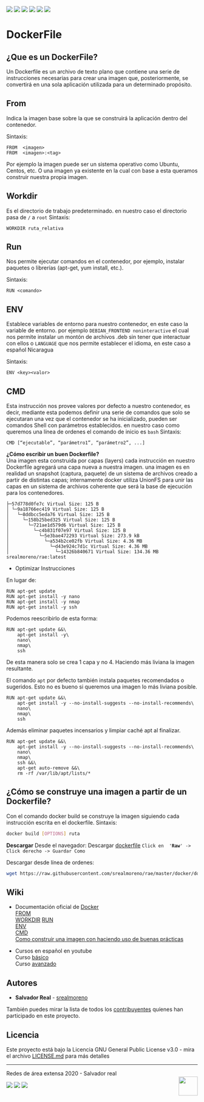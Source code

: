 
![](https://img.shields.io/badge/%20-Bash-grey) ![](https://img.shields.io/badge/%20-Docker-blue) ![](https://img.shields.io/badge/%20-GNS3-green) ![](https://img.shields.io/badge/%20-Netgui-lightgrey) ![](https://img.shields.io/badge/%20-VirtalBox-lightblue") ![](https://img.shields.io/badge/Tutoriales-Srealmoreno-red?style=flat&logo=github)


# DockerFile

## ¿Que es un DockerFile?  
Un Dockerfile es un archivo de texto plano que contiene una serie de instrucciones necesarias para crear una imagen que, posteriormente, se convertirá en una sola aplicación utilizada para un determinado propósito.

## From
Indica la imagen base sobre la que se construirá la aplicación dentro del contenedor.

Sintaxis:
```docker
FROM  <imagen>
FROM  <imagen>:<tag>
```
Por ejemplo la imagen puede ser un sistema operativo como Ubuntu, Centos, etc. O una imagen ya existente en la cual con base a esta queramos construir nuestra propia imagen.

## Workdir
Es el directorio de trabajo predeterminado. en nuestro caso el directorio pasa de `/` a `root`
Sintaxis:
```docker
WORKDIR ruta_relativa
```
## Run
Nos permite ejecutar comandos en el contenedor, por ejemplo, instalar paquetes o librerías (apt-get, yum install, etc.).

Sintaxis:
```docker
RUN <comando>
```
## ENV
Establece variables de entorno para nuestro contenedor, en este caso la variable de entorno. por ejemplo `DEBIAN_FRONTEND noninteractive` el cual nos permite instalar un montón de archivos .deb sin tener que interactuar con ellos o `LANGUAGE` que nos permite establecer el idioma, en este caso a español Nicaragua

Sintaxis:
```docker
ENV <key><valor>
```

## CMD 
Esta instrucción nos provee valores por defecto a nuestro contenedor, es decir, mediante esta podemos definir una serie de comandos que solo se ejecutaran una vez que el contenedor se ha inicializado, pueden ser comandos Shell con parámetros establecidos. en nuestro caso como queremos una línea de ordenes el comando de inicio es `bash`
Sintaxis:
```docker
CMD [“ejecutable”, “parámetro1”, “parámetro2”, ...]
```


**¿Cómo escribir un buen Dockerfile?**  
Una imagen esta construida por capas (layers) cada instrucción en nuestro Dockerfile agregará una capa nueva a nuestra imagen. una imagen es en realidad un snapshot (captura, paquete) de un sistema de archivos creado a partir de distintas capas; internamente docker utiliza UnionFS para unir las capas en un sistema de archivos coherente que será la base de ejecución para los contenedores.

```
├─57d778d0fe7c Virtual Size: 125 B
│ └─9a18766ec419 Virtual Size: 125 B
│   └─8ddbcc5eda76 Virtual Size: 125 B
│     └─158b25bed325 Virtual Size: 125 B
│       └─721ae1d579d6 Virtual Size: 125 B
│         └─c4b831f07e97 Virtual Size: 125 B
│           └─5e3bae472293 Virtual Size: 273.9 kB
│             └─a534b2ce02fb Virtual Size: 4.36 MB
│               └─d43e924c7d1c Virtual Size: 4.36 MB
│                 └─14326b840671 Virtual Size: 134.36 MB srealmoreno/rae:latest
```
- Optimizar Instrucciones  

En lugar de:
```docker
RUN apt-get update
RUN apt-get install -y nano
RUN apt-get install -y nmap
RUN apt-get install -y ssh
```
Podemos reescribirlo de esta forma:
```docker
RUN apt-get update &&\
    apt-get install -y\
    nano\
    nmap\
    ssh
```
De esta manera solo se crea 1 capa y no 4. Haciendo más liviana la imagen resultante.

El comando `apt` por defecto también instala paquetes recomendados o sugeridos. Esto no es bueno si queremos una imagen lo más liviana posible.
```docker
RUN apt-get update &&\
    apt-get install -y --no-install-suggests --no-install-recommends\
    nano\
    nmap\
    ssh
```

Además eliminar paquetes incensarios y limpiar caché apt al finalizar.
```docker
RUN apt-get update &&\
    apt-get install -y --no-install-suggests --no-install-recommends\
    nano\
    nmap\
    ssh &&\
    apt-get auto-remove &&\
    rm -rf /var/lib/apt/lists/*
```
## ¿Cómo se construye una imagen a partir de un Dockerfile?
Con el comando docker build se construye la imagen siguiendo cada instrucción escrita en el dockerfile.
Sintaxis:
```bash
docker build [OPTIONS] ruta
```
<a name="descargar" id="descargar"></a>

**Descargar**
Desde el navegador:
Descargar [dockerfile](dockerfile) 
`Click en  '`**`Raw`**`' -> Click derecho -> Guardar Como`

Descargar desde línea de ordenes:
```bash
wget https://raw.githubusercontent.com/srealmoreno/rae/master/docker/dockerfile
```
<a name="wiki" id="wiki"></a>

## Wiki  
- Documentación oficial de [Docker](https://docs.docker.com/)  
    [FROM](https://docs.docker.com/engine/reference/builder/#from)  
    [WORKDIR](https://docs.docker.com/engine/reference/builder/#workdir)
    [RUN](https://docs.docker.com/engine/reference/builder/#run)  
    [ENV](https://docs.docker.com/engine/reference/builder/#env)  
    [CMD](https://docs.docker.com/engine/reference/builder/#cmd)  
    [Como&#32;construir&#32;una&#32;imagen&#32;con&#32;haciendo&#32;uso&#32;de&#32;buenas&#32;prácticas](https://docs.docker.com/develop/develop-images/dockerfile_best-practices/)  

- Cursos en español en youtube  
Curso [básico](https://www.youtube.com/watch?v=UZpyvK6UGFo&list=PLqRCtm0kbeHAep1hc7yW-EZQoAJqSTgD-)  
Curso [avanzado](https://www.youtube.com/watch?v=62r32R75iZs&list=PLqRCtm0kbeHDt4UYoRDkx-w7d-7l8aRXS)
    
<a name="autores" id="autores"></a>
## Autores  

* **Salvador Real** - [srealmoreno](https://github.com/srealmoreno)

También puedes mirar la lista de todos los [contribuyentes](https://github.com/srealmoreno/rae/contributors) quíenes han participado en este proyecto.

<a name="licencia" id="licencia"></a>
## Licencia

Este proyecto está bajo la Licencia GNU General Public License v3.0 - mira el archivo [LICENSE.md](LICENSE.md) para más detalles

---
Redes de área extensa 2020 - Salvador real   
<img src="https://upload.wikimedia.org/wikipedia/commons/f/fd/UNAN.png" height="50px" align="right">

[![](https://img.shields.io/badge/%20-%20-grey?style=social&logo=gmail&label=Gmail)](https://mail.google.com/mail/u/0/?view=cm&fs=1&to=salvadorreal77@gmail.com&su=Manua%20de%20uso%20RAE&body=Hola,%20Salvador%20tengo%20una%20pregunta%20acerca%20del%20manual%20del%20repositorio%20RAE.) [![](https://img.shields.io/badge/%20-%20-grey?style=social&logo=facebook&label=facebook)](https://facebook.com/srealmoreno) [![](https://img.shields.io/github/followers/srealmoreno?label=Follow&style=social)](https://github.com/srealmoreno/)

